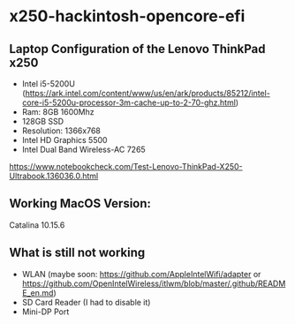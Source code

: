 # x250-hackintosh-opencore-efi

## Laptop Configuration of the Lenovo ThinkPad x250
- Intel i5-5200U (https://ark.intel.com/content/www/us/en/ark/products/85212/intel-core-i5-5200u-processor-3m-cache-up-to-2-70-ghz.html)
- Ram: 8GB 1600Mhz  
- 128GB SSD 
- Resolution: 1366x768
- Intel HD Graphics 5500
- Intel Dual Band Wireless-AC 7265

https://www.notebookcheck.com/Test-Lenovo-ThinkPad-X250-Ultrabook.136036.0.html


## Working MacOS Version:
Catalina 10.15.6

## What is still not working
- WLAN (maybe soon: https://github.com/AppleIntelWifi/adapter or https://github.com/OpenIntelWireless/itlwm/blob/master/.github/README_en.md) 
- SD Card Reader (I had to disable it)
- Mini-DP Port 
